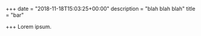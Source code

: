 +++
date = "2018-11-18T15:03:25+00:00"
description = "blah blah blah"
title = "bar"

+++
Lorem ipsum.